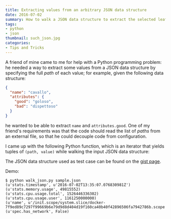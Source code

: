 ```yaml
---
title: Extracting values from an arbitrary JSON data structure
date: 2016-07-02
summary: How to walk a JSON data structure to extract the selected leaf nodes.
tags:
- python
- json
thumbnail: such_json.jpg
categories:
- Tips and Tricks
---
```


A friend of mine came to me for help with a Python programming problem: he needed a way to extract some values from a JSON data structure by specifying the full *path* of each value; for example, given the following data structure:

```json
{
  "name": "cavallo",
  "attributes": {
    "good": "goloso",
    "bad": "dispettoso"
  }
}
```

he wanted to be able to extract `name` and `attributes.good`. One of my friend's requirements was that the code should read the list of *paths* from an external file, so that he could decouple code from configuration.

I came up with the following Python function, which is an iterator that yields tuples of `(path, value)` while walking the input JSON data structure:
<script src="https://gist.github.com/piger/169330a3d34cea11e556dde98e403dd6.js?file=walk_json.py"></script>

The JSON data structure used as test case can be found on the [gist page](https://gist.github.com/piger/169330a3d34cea11e556dde98e403dd6).

Demo:
```
$ python walk_json.py sample.json
(u'stats.timestamp', u'2016-07-02T13:35:07.076830981Z')
(u'stats.memory.usage', 49815552)
(u'stats.cpu.usage.total', 1526446336302)
(u'stats.cpu.usage.user', 1161250000000)
(u'name', u'/init.scope/system.slice/docker-7f9ed89c7297f99669b6e79d9d8d404d19f160ca40b40f42896506fa7942786b.scope')
(u'spec.has_network', False)
```
